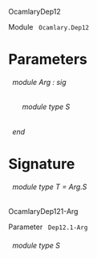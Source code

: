 OcamlaryDep12

 Module `` Ocamlary.Dep12`` 

# Parameters


<a id="argument-1-Arg"></a>
###### &nbsp; module Arg : sig

<a id="module-type-S"></a>
###### &nbsp; &nbsp; &nbsp; &nbsp;module type S


###### &nbsp; end




# Signature


<a id="module-type-T"></a>
###### &nbsp; module type T = Arg.S


OcamlaryDep121-Arg

 Parameter `` Dep12.1-Arg`` 
<a id="module-type-S"></a>
###### &nbsp; module type S

